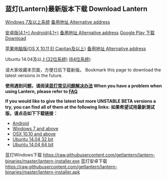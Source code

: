 ## 蓝灯(Lantern)最新版本下载  Download Lantern 



[Windows 7及以上系统](https://raw.githubusercontent.com/getlantern/lantern-binaries/master/lantern-installer.exe)      [备用地址 Alternative address](https://s3.amazonaws.com/lantern/lantern-installer.exe)  

[安卓版(4.1+) Android(4.1+)](https://raw.githubusercontent.com/getlantern/lantern-binaries/master/lantern-installer.apk)               [备用地址 Alternative address](https://s3.amazonaws.com/lantern/lantern-installer.apk)  [Google Play 下载 Download](https://play.google.com/store/apps/details?id=org.getlantern.lantern) 

[苹果电脑版(OS X 10.11 El Capitan及以上)](https://raw.githubusercontent.com/getlantern/lantern-binaries/master/lantern-installer.dmg)               [备用地址 Alternative address](https://s3.amazonaws.com/lantern/lantern-installer.dmg) 

Ubuntu 14.04及以上[(32位系统)](https://raw.githubusercontent.com/getlantern/lantern-binaries/master/lantern-installer-32-bit.deb) [(64位系统)](https://raw.githubusercontent.com/getlantern/lantern-binaries/master/lantern-installer-64-bit.deb)

请大家收藏本页面，方便日后下载新版。
Bookmark this page to download the latest versions in the future.

**使用遇到问题，请阅读[蓝灯常见问题解决办法](https://github.com/getlantern/lantern/wiki) When you have a problem when using Lantern, please refer to [FAQ](https://github.com/getlantern/lantern/wiki)** 

**If you would like to give the latest but more UNSTABLE BETA versions a try, you can find all of them at the following links:** **如果希望试用最新测试版，请点击如下下载链接：**
- [Android](https://raw.githubusercontent.com/getlantern/lantern-binaries/master/lantern-installer-preview.apk)
- [Windows 7 and above](https://raw.githubusercontent.com/getlantern/lantern-binaries/master/lantern-installer-preview.exe)
- [OSX 10.10 and above](https://raw.githubusercontent.com/getlantern/lantern-binaries/master/lantern-installer-preview.dmg)
- [Ubuntu 14.04 32 bit](https://raw.githubusercontent.com/getlantern/lantern-binaries/master/lantern-installer-preview-32-bit.deb)
- [Ubuntu 14.04 64 bit](https://raw.githubusercontent.com/getlantern/lantern-binaries/master/lantern-installer-preview-64-bit.deb)


蓝灯Windows下载 https://raw.githubusercontent.com/getlantern/lantern-binaries/master/lantern-installer.exe 蓝灯安卓下载 https://raw.githubusercontent.com/getlantern/lantern-binaries/master/lantern-installer.apk
